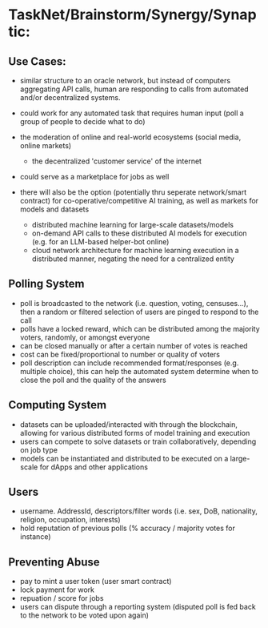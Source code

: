 # TaskNet/Brainstorm/Synergy/Synaptic:

## Use Cases:
- similar structure to an oracle network, but instead of computers aggregating API calls, human are responding to calls from automated and/or decentralized systems.
- could work for any automated task that requires human input (poll a group of people to decide what to do)
- the moderation of online and real-world ecosystems (social media, online markets)
  -  the decentralized 'customer service' of the internet
-  could serve as a marketplace for jobs as well

- there will also be the option (potentially thru seperate network/smart contract) for co-operative/competitive AI training, as well as markets for models and datasets
  -  distributed machine learning for large-scale datasets/models
  -  on-demand API calls to these distributed AI models for execution (e.g. for an LLM-based helper-bot online)
  -  cloud network architecture for machine learning execution in a distributed manner, negating the need for a centralized entity

## Polling System
- poll is broadcasted to the network (i.e. question, voting, censuses...), then a random or filtered selection of users are pinged to respond to the call
- polls have a locked reward, which can be distributed among the majority voters, randomly, or amongst everyone
- can be closed manually or after a certain number of votes is reached
- cost can be fixed/proportional to number or quality of voters 
- poll description can include recommended format/responses (e.g. multiple choice), this can help the automated system determine when to close the poll and the quality of the answers

## Computing System
- datasets can be uploaded/interacted with through the blockchain, allowing for various distributed forms of model training and execution
- users can compete to solve datasets or train collaboratively, depending on job type
- models can be instantiated and distributed to be executed on a large-scale for dApps and other applications

## Users
- username. AddressId, descriptors/filter words (i.e. sex, DoB, nationality, religion, occupation, interests)
- hold reputation of previous polls (% accuracy / majority votes for instance)

## Preventing Abuse
- pay to mint a user token (user smart contract)
- lock payment for work
- repuation / score for jobs
- users can dispute through a reporting system (disputed poll is fed back to the network to be voted upon again)
